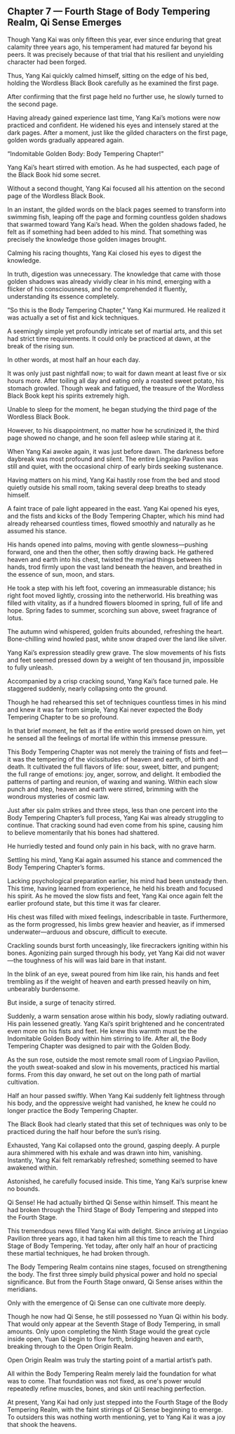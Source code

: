 ## Chapter 7 — Fourth Stage of Body Tempering Realm, Qi Sense Emerges

Though Yang Kai was only fifteen this year, ever since enduring that great calamity three years ago, his temperament had matured far beyond his peers. It was precisely because of that trial that his resilient and unyielding character had been forged.

Thus, Yang Kai quickly calmed himself, sitting on the edge of his bed, holding the Wordless Black Book carefully as he examined the first page.

After confirming that the first page held no further use, he slowly turned to the second page.

Having already gained experience last time, Yang Kai’s motions were now practiced and confident. He widened his eyes and intensely stared at the dark pages. After a moment, just like the gilded characters on the first page, golden words gradually appeared again.

“Indomitable Golden Body: Body Tempering Chapter!”

Yang Kai’s heart stirred with emotion. As he had suspected, each page of the Black Book hid some secret.

Without a second thought, Yang Kai focused all his attention on the second page of the Wordless Black Book.

In an instant, the gilded words on the black pages seemed to transform into swimming fish, leaping off the page and forming countless golden shadows that swarmed toward Yang Kai’s head. When the golden shadows faded, he felt as if something had been added to his mind. That something was precisely the knowledge those golden images brought.

Calming his racing thoughts, Yang Kai closed his eyes to digest the knowledge.

In truth, digestion was unnecessary. The knowledge that came with those golden shadows was already vividly clear in his mind, emerging with a flicker of his consciousness, and he comprehended it fluently, understanding its essence completely.

“So this is the Body Tempering Chapter,” Yang Kai murmured. He realized it was actually a set of fist and kick techniques.

A seemingly simple yet profoundly intricate set of martial arts, and this set had strict time requirements. It could only be practiced at dawn, at the break of the rising sun.

In other words, at most half an hour each day.

It was only just past nightfall now; to wait for dawn meant at least five or six hours more. After toiling all day and eating only a roasted sweet potato, his stomach growled. Though weak and fatigued, the treasure of the Wordless Black Book kept his spirits extremely high.

Unable to sleep for the moment, he began studying the third page of the Wordless Black Book.

However, to his disappointment, no matter how he scrutinized it, the third page showed no change, and he soon fell asleep while staring at it.

When Yang Kai awoke again, it was just before dawn. The darkness before daybreak was most profound and silent. The entire Lingxiao Pavilion was still and quiet, with the occasional chirp of early birds seeking sustenance.

Having matters on his mind, Yang Kai hastily rose from the bed and stood quietly outside his small room, taking several deep breaths to steady himself.

A faint trace of pale light appeared in the east. Yang Kai opened his eyes, and the fists and kicks of the Body Tempering Chapter, which his mind had already rehearsed countless times, flowed smoothly and naturally as he assumed his stance.

His hands opened into palms, moving with gentle slowness—pushing forward, one and then the other, then softly drawing back. He gathered heaven and earth into his chest, twisted the myriad things between his hands, trod firmly upon the vast land beneath the heaven, and breathed in the essence of sun, moon, and stars.

He took a step with his left foot, covering an immeasurable distance; his right foot moved lightly, crossing into the netherworld. His breathing was filled with vitality, as if a hundred flowers bloomed in spring, full of life and hope. Spring fades to summer, scorching sun above, sweet fragrance of lotus.

The autumn wind whispered, golden fruits abounded, refreshing the heart. Bone-chilling wind howled past, white snow draped over the land like silver.

Yang Kai’s expression steadily grew grave. The slow movements of his fists and feet seemed pressed down by a weight of ten thousand jin, impossible to fully unleash.

Accompanied by a crisp cracking sound, Yang Kai’s face turned pale. He staggered suddenly, nearly collapsing onto the ground.

Though he had rehearsed this set of techniques countless times in his mind and knew it was far from simple, Yang Kai never expected the Body Tempering Chapter to be so profound.

In that brief moment, he felt as if the entire world pressed down on him, yet he sensed all the feelings of mortal life within this immense pressure.

This Body Tempering Chapter was not merely the training of fists and feet—it was the tempering of the vicissitudes of heaven and earth, of birth and death. It cultivated the full flavors of life: sour, sweet, bitter, and pungent; the full range of emotions: joy, anger, sorrow, and delight. It embodied the patterns of parting and reunion, of waxing and waning. Within each slow punch and step, heaven and earth were stirred, brimming with the wondrous mysteries of cosmic law.

Just after six palm strikes and three steps, less than one percent into the Body Tempering Chapter’s full process, Yang Kai was already struggling to continue. That cracking sound had even come from his spine, causing him to believe momentarily that his bones had shattered.

He hurriedly tested and found only pain in his back, with no grave harm.

Settling his mind, Yang Kai again assumed his stance and commenced the Body Tempering Chapter’s forms.

Lacking psychological preparation earlier, his mind had been unsteady then. This time, having learned from experience, he held his breath and focused his spirit. As he moved the slow fists and feet, Yang Kai once again felt the earlier profound state, but this time it was far clearer.

His chest was filled with mixed feelings, indescribable in taste. Furthermore, as the form progressed, his limbs grew heavier and heavier, as if immersed underwater—arduous and obscure, difficult to execute.

Crackling sounds burst forth unceasingly, like firecrackers igniting within his bones. Agonizing pain surged through his body, yet Yang Kai did not waver—the toughness of his will was laid bare in that instant.

In the blink of an eye, sweat poured from him like rain, his hands and feet trembling as if the weight of heaven and earth pressed heavily on him, unbearably burdensome.

But inside, a surge of tenacity stirred.

Suddenly, a warm sensation arose within his body, slowly radiating outward. His pain lessened greatly. Yang Kai’s spirit brightened and he concentrated even more on his fists and feet. He knew this warmth must be the Indomitable Golden Body within him stirring to life. After all, the Body Tempering Chapter was designed to pair with the Golden Body.

As the sun rose, outside the most remote small room of Lingxiao Pavilion, the youth sweat-soaked and slow in his movements, practiced his martial forms. From this day onward, he set out on the long path of martial cultivation.

Half an hour passed swiftly. When Yang Kai suddenly felt lightness through his body, and the oppressive weight had vanished, he knew he could no longer practice the Body Tempering Chapter.

The Black Book had clearly stated that this set of techniques was only to be practiced during the half hour before the sun’s rising.

Exhausted, Yang Kai collapsed onto the ground, gasping deeply. A purple aura shimmered with his exhale and was drawn into him, vanishing. Instantly, Yang Kai felt remarkably refreshed; something seemed to have awakened within.

Astonished, he carefully focused inside. This time, Yang Kai’s surprise knew no bounds.

Qi Sense! He had actually birthed Qi Sense within himself. This meant he had broken through the Third Stage of Body Tempering and stepped into the Fourth Stage.

This tremendous news filled Yang Kai with delight. Since arriving at Lingxiao Pavilion three years ago, it had taken him all this time to reach the Third Stage of Body Tempering. Yet today, after only half an hour of practicing these martial techniques, he had broken through.

The Body Tempering Realm contains nine stages, focused on strengthening the body. The first three simply build physical power and hold no special significance. But from the Fourth Stage onward, Qi Sense arises within the meridians.

Only with the emergence of Qi Sense can one cultivate more deeply.

Though he now had Qi Sense, he still possessed no Yuan Qi within his body. That would only appear at the Seventh Stage of Body Tempering, in small amounts. Only upon completing the Ninth Stage would the great cycle inside open, Yuan Qi begin to flow forth, bridging heaven and earth, breaking through to the Open Origin Realm.

Open Origin Realm was truly the starting point of a martial artist’s path.

All within the Body Tempering Realm merely laid the foundation for what was to come. That foundation was not fixed, as one's power would repeatedly refine muscles, bones, and skin until reaching perfection.

At present, Yang Kai had only just stepped into the Fourth Stage of the Body Tempering Realm, with the faint stirrings of Qi Sense beginning to emerge. To outsiders this was nothing worth mentioning, yet to Yang Kai it was a joy that shook the heavens.